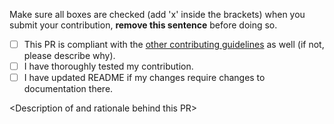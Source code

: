 Make sure all boxes are checked (add 'x' inside the brackets) when you submit your contribution, **remove this sentence** before doing so.

- [ ] This PR is compliant with the [other contributing guidelines](https://github.com/ThingPulse/esp8266-spotify-remote/blob/master/CONTRIBUTING.md) as well (if not, please describe why).
- [ ] I have thoroughly tested my contribution.
- [ ] I have updated README if my changes require changes to documentation there.

\<Description of and rationale behind this PR\>
